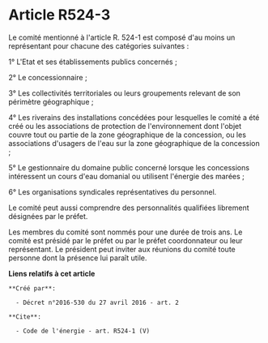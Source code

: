 # Article R524-3

Le comité mentionné à l'article R. 524-1 est composé d'au moins un représentant pour chacune des catégories suivantes : 

1° L'Etat et ses établissements publics concernés ; 

2° Le concessionnaire ; 

3° Les collectivités territoriales ou leurs groupements relevant de son périmètre géographique ; 

4° Les riverains des installations concédées pour lesquelles le comité a été créé ou les associations de protection de
l'environnement dont l'objet couvre tout ou partie de la zone géographique de la concession, ou les associations d'usagers de
l'eau sur la zone géographique de la concession ; 

5° Le gestionnaire du domaine public concerné lorsque les concessions intéressent un cours d'eau domanial ou utilisent
l'énergie des marées ; 

6° Les organisations syndicales représentatives du personnel. 

Le comité peut aussi comprendre des personnalités qualifiées librement désignées par le préfet. 

Les membres du comité sont nommés pour une durée de trois ans. Le comité est présidé par le préfet ou par le préfet
coordonnateur ou leur représentant. Le président peut inviter aux réunions du comité toute personne dont la présence lui
paraît utile.

**Liens relatifs à cet article**

	**Créé par**:

	  - Décret n°2016-530 du 27 avril 2016 - art. 2

	**Cite**:

	  - Code de l'énergie - art. R524-1 (V)
